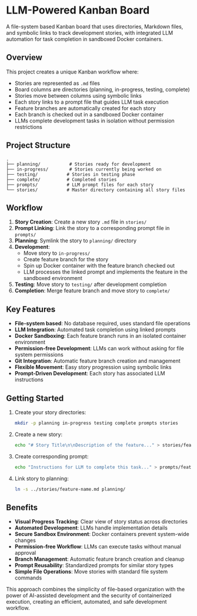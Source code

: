 # LLM-Powered Kanban Board

A file-system based Kanban board that uses directories, Markdown files, and symbolic links to track development stories, with integrated LLM automation for task completion in sandboxed Docker containers.

## Overview

This project creates a unique Kanban workflow where:
- Stories are represented as `.md` files
- Board columns are directories (planning, in-progress, testing, complete)
- Stories move between columns using symbolic links
- Each story links to a prompt file that guides LLM task execution
- Feature branches are automatically created for each story
- Each branch is checked out in a sandboxed Docker container
- LLMs complete development tasks in isolation without permission restrictions

## Project Structure

```
.
├── planning/           # Stories ready for development
├── in-progress/        # Stories currently being worked on
├── testing/           # Stories in testing phase
├── complete/          # Completed stories
├── prompts/           # LLM prompt files for each story
└── stories/           # Master directory containing all story files
```

## Workflow

1. **Story Creation**: Create a new story `.md` file in `stories/`
2. **Prompt Linking**: Link the story to a corresponding prompt file in `prompts/`
3. **Planning**: Symlink the story to `planning/` directory
4. **Development**: 
   - Move story to `in-progress/`
   - Create feature branch for the story
   - Spin up Docker container with the feature branch checked out
   - LLM processes the linked prompt and implements the feature in the sandboxed environment
5. **Testing**: Move story to `testing/` after development completion
6. **Completion**: Merge feature branch and move story to `complete/`

## Key Features

- **File-system based**: No database required, uses standard file operations
- **LLM Integration**: Automated task completion using linked prompts
- **Docker Sandboxing**: Each feature branch runs in an isolated container environment
- **Permission-free Development**: LLMs can work without asking for file system permissions
- **Git Integration**: Automatic feature branch creation and management
- **Flexible Movement**: Easy story progression using symbolic links
- **Prompt-Driven Development**: Each story has associated LLM instructions

## Getting Started

1. Create your story directories:
   ```bash
   mkdir -p planning in-progress testing complete prompts stories
   ```

2. Create a new story:
   ```bash
   echo "# Story Title\n\nDescription of the feature..." > stories/feature-name.md
   ```

3. Create corresponding prompt:
   ```bash
   echo "Instructions for LLM to complete this task..." > prompts/feature-name.md
   ```

4. Link story to planning:
   ```bash
   ln -s ../stories/feature-name.md planning/
   ```

## Benefits

- **Visual Progress Tracking**: Clear view of story status across directories
- **Automated Development**: LLMs handle implementation details
- **Secure Sandbox Environment**: Docker containers prevent system-wide changes
- **Permission-free Workflow**: LLMs can execute tasks without manual approval
- **Branch Management**: Automatic feature branch creation and cleanup
- **Prompt Reusability**: Standardized prompts for similar story types
- **Simple File Operations**: Move stories with standard file system commands

This approach combines the simplicity of file-based organization with the power of AI-assisted development and the security of containerized execution, creating an efficient, automated, and safe development workflow.